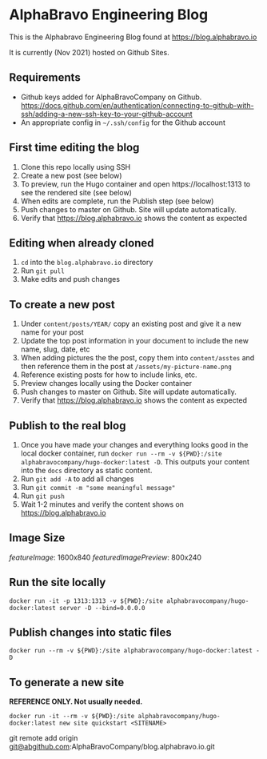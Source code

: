 # AlphaBravo Engineering Blog

This is the Alphabravo Engineering Blog found at https://blog.alphabravo.io

It is currently (Nov 2021) hosted on Github Sites.

## Requirements
- Github keys added for AlphaBravoCompany on Github. https://docs.github.com/en/authentication/connecting-to-github-with-ssh/adding-a-new-ssh-key-to-your-github-account
- An appropriate config in `~/.ssh/config` for the Github account

## First time editing the blog

1. Clone this repo locally using SSH
2. Create a new post (see below)
3. To preview, run the Hugo container and open https://localhost:1313 to see the rendered site (see below)
4. When edits are complete, run the Publish step (see below)
5. Push changes to master on Github. Site will update automatically.
6. Verify that https://blog.alphabravo.io shows the content as expected

## Editing when already cloned

1. `cd` into the `blog.alphabravo.io` directory
2. Run `git pull`
3. Make edits and push changes

## To create a new post

1. Under `content/posts/YEAR/` copy an existing post and give it a new name for your post
2. Update the top post information in your document to include the new name, slug, date, etc
3. When adding pictures the the post, copy them into `content/asstes` and then reference them in the post at `/assets/my-picture-name.png`
4. Reference existing posts for how to include links, etc.
5. Preview changes locally using the Docker container
6. Push changes to master on Github. Site will update automatically.
7. Verify that https://blog.alphabravo.io shows the content as expected

## Publish to the real blog

1. Once you have made your changes and everything looks good in the local docker container, run `docker run --rm -v ${PWD}:/site alphabravocompany/hugo-docker:latest -D`. This outputs your content into the `docs` directory as static content.
2. Run `git add -A` to add all changes
3. Run `git commit -m "some meaningful message"`
4. Run `git push`
5. Wait 1-2 minutes and verify the content shows on https://blog.alphabravo.io

## Image Size

*featureImage*: 1600x840
*featuredImagePreview*: 800x240

## Run the site locally

`docker run -it -p 1313:1313 -v ${PWD}:/site alphabravocompany/hugo-docker:latest server -D --bind=0.0.0.0`

## Publish changes into static files

`docker run --rm -v ${PWD}:/site alphabravocompany/hugo-docker:latest -D`

## To generate a new site 
**REFERENCE ONLY. Not usually needed.**

`docker run -it --rm -v ${PWD}:/site alphabravocompany/hugo-docker:latest new site quickstart <SITENAME>`

git remote add origin git@abgithub.com:AlphaBravoCompany/blog.alphabravo.io.git
